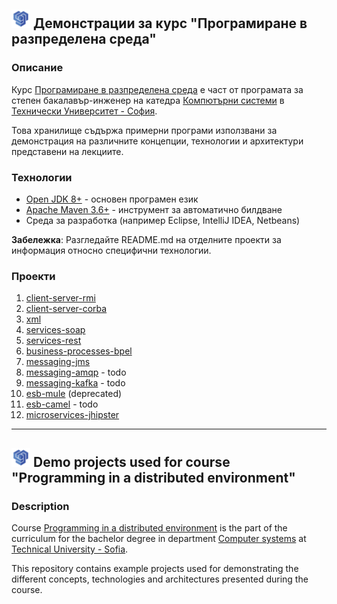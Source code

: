 ## <img src="logo.png" height="30" /> Демонстрации за курс "Програмиране в разпределена среда" 

### Описание
Курс [Програмиране в разпределена среда](http://81.161.243.12/bgmoodle/course/view.php?id=12) е част от програмата за степен бакалавър-инженер на катедра [Компютърни системи](http://cs.tu-sofia.bg/home.php?id=1&language=bg) в [Технически Университет - София](https://tu-sofia.bg/).

Това хранилище съдържа примерни програми използвани за демонстрация на различните концепции, технологии и архитектури представени на лекциите.

### Технологии
- [Open JDK 8+](https://openjdk.java.net/) - основен програмен език
- [Apache Maven 3.6+](https://maven.apache.org/) - инструмент за автоматично билдване
- Среда за разработка (например Eclipse, IntelliJ IDEA, Netbeans)

**Забележка**: Разгледайте REАDME.md на отделните проекти за информация относно специфични технологии.

### Проекти
1. [client-server-rmi](client-server-rmi/README.md)
1. [client-server-corba](client-server-corba/README.md)
1. [xml](xml/README.md)
1. [services-soap](services-soap/README.md)
1. [services-rest](services-rest/README.md)
1. [business-processes-bpel](business-processes-bpel/README.md)
1. [messaging-jms](messaging-jms/README.md)
1. [messaging-amqp](messaging-amqp/README.md) - todo
1. [messaging-kafka](messaging-kafka/README.md) - todo
1. [esb-mule](esb-mule/README.md) (deprecated)
1. [esb-camel](esb-camel/README.md) - todo
1. [microservices-jhipster](microservices-jhipster/README.md)

---

## <img src="logo.png" height="30" /> Demo projects used for course "Programming in a distributed environment" 

### Description
Course [Programming in a distributed environment](http://81.161.243.12/bgmoodle/course/view.php?id=12) is the part of the curriculum for the bachelor degree in department [Computer systems](http://cs.tu-sofia.bg/home.php?id=1&language=en) at [Technical University - Sofia](https://tu-sofia.bg/).

This repository contains example projects used for demonstrating the different concepts, technologies and architectures presented during the course.
